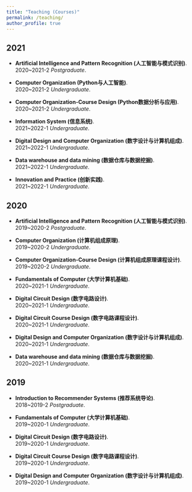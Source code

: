 ```yaml
---
title: "Teaching (Courses)"
permalink: /teaching/
author_profile: true
---
```



## 2021
* <b>Artificial Intelligence and Pattern Recognition (人工智能与模式识别)</b>. 
<br> 2020~2021-2 <i>Postgraduate</i>. <br>

* <b>Computer Organization (Python与人工智能)</b>. 
<br> 2020~2021-2 <i>Undergraduate</i>. <br>

* <b>Computer Organization-Course Design (Python数据分析与应用)</b>. 
<br> 2020~2021-2 <i>Undergraduate</i>. <br>

* <b>Information System (信息系统)</b>. 
<br> 2021~2022-1 <i>Undergraduate</i>. <br>

* <b>Digital Design and Computer Organization (数字设计与计算机组成)</b>. 
<br> 2021~2022-1 <i>Undergraduate</i>. <br>

* <b>Data warehouse and data mining (数据仓库与数据挖掘)</b>. 
<br> 2021~2022-1 <i>Undergraduate</i>. <br>

* <b>Innovation and Practice (创新实践)</b>. 
<br> 2021~2022-1 <i>Undergraduate</i>. <br>



## 2020
* <b>Artificial Intelligence and Pattern Recognition (人工智能与模式识别)</b>. 
<br> 2019~2020-2 <i>Postgraduate</i>. <br>

* <b>Computer Organization (计算机组成原理)</b>. 
<br> 2019~2020-2 <i>Undergraduate</i>. <br>

* <b>Computer Organization-Course Design (计算机组成原理课程设计)</b>. 
<br> 2019~2020-2 <i>Undergraduate</i>. <br>

* <b>Fundamentals of Computer (大学计算机基础)</b>. 
<br> 2020~2021-1 <i>Undergraduate</i>. <br>

* <b>Digital Circuit Design (数字电路设计)</b>. 
<br> 2020~2021-1 <i>Undergraduate</i>. <br>

* <b>Digital Circuit Course Design (数字电路课程设计)</b>. 
<br> 2020~2021-1 <i>Undergraduate</i>. <br>

* <b>Digital Design and Computer Organization (数字设计与计算机组成)</b>. 
<br> 2020~2021-1 <i>Undergraduate</i>. <br>

* <b>Data warehouse and data mining (数据仓库与数据挖掘)</b>. 
<br> 2020~2021-1 <i>Undergraduate</i>. <br>


## 2019
* <b>Introduction to Recommender Systems (推荐系统导论)</b>. 
<br> 2018~2019-2 <i>Postgraduate</i>. <br>

* <b>Fundamentals of Computer (大学计算机基础)</b>. 
<br> 2019~2020-1 <i>Undergraduate</i>. <br>

* <b>Digital Circuit Design (数字电路设计)</b>. 
<br> 2019~2020-1 <i>Undergraduate</i>. <br>

* <b>Digital Circuit Course Design (数字电路课程设计)</b>. 
<br> 2019~2020-1 <i>Undergraduate</i>. <br>

* <b>Digital Design and Computer Organization (数字设计与计算机组成)</b>. 
<br> 2019~2020-1 <i>Undergraduate</i>. <br>

